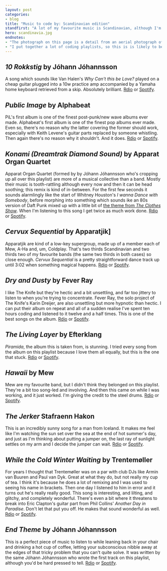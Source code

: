 ```yaml
---
layout: post
categories:
- blog
title: "Music to code by: Scandinavian edition"
standfirst: "A lot of my favourite music is Scandinavian, although I'm not sure why. Maybe the climate produces musicians who make the kind of music I like. This is a playlist of Scandinavian music listen to when I'm working. The playlist is on both <a href='http://rd.io/x/QX_ZvTMkrAs/'>Rdio</a> and <a href='http://open.spotify.com/user/tomjeatt/playlist/4JGdNBBsONWIUFFS1rev22'>Spotify</a>."
hero: scandinavia.jpg
endnotes:
- "The photograph on this page is a detail from an aerial photograph of the Scandinavian peninusla (sourced from <a href='http://upload.wikimedia.org/wikipedia/commons/f/f1/Scandinavia_M2002074_lrg.jpg'>Wikimedia Commons</a>)"
- "I put together a lot of coding playlists, so this is is likely to be the first post of many."
---
```


## *10 Rokkstig* by Jóhann Jóhannsson

A song which sounds like Van Halen's *Why Can't this be Love?* played on a cheap guitar plugged into a 10w practice amp accompanied by a Yamaha home keyboard retrieved from a skip. Absolutely brilliant. <i class="fa fa-headphones"></i> [Rdio](http://rd.io/x/QX_ZvTeXMu4/) or [Spotify](http://open.spotify.com/track/1SlCUN3VxkkydPVlusb4OS).

## *Public Image* by Alphabeat

PiL's first album is one of the finest post-punk/new wave albums ever made. Alphabeat's first album is one of the finest pop albums ever made. Even so, there's no reason why the latter covering the former should work, especially with Keith Levene's guitar parts replaced by someone whistling. Then again there's no reason why it shouldn't. And it does. <i class="fa fa-headphones"></i> [Rdio](http://rd.io/x/QX_ZvTddYBrQ/) or [Spotify](http://open.spotify.com/track/7CZ6EjBjSNDeVGzJivX0ql).

## *Konami (Dreamtrak Diamond Sound)* by Apparat Organ Quartet

Apparat Organ Quartet (formed by by Jóhann Jóhannsson who's cropping up all over this playlist) are more of a musical collective than a band. Mostly their music is tooth-rattling although every now and then it can be head soothing; this remix is kind of in-between. For the first few seconds it sounds alarmlingly like the start of Whitney Houston's *I wanna Dance with Somebody*, before morphing into something which sounds ike an 80s version of Daft Punk mixed up with a little bit of [the theme from *The Clothes Show*](https://www.youtube.com/watch?v=kAAelPf62Xs). When I'm listening to this song I get twice as much work done. <i class="fa fa-headphones"></i> [Rdio](http://rd.io/x/QX_ZvTew4wk/) or [Spotify](http://open.spotify.com/track/0T3QgfqKgqgGIxlz1qJTM1).

## *Cervux Sequential* by Apparatjik]

Apparatjik are kind of a low-key supergroup, made up of a member each of Mew, A-Ha and, um, Coldplay. That's two thirds Scandinavian and two thirds two of my favourite bands (the same two thirds in both cases) so close enough. *Cervux Sequential* is a pretty straightforward dance track up until 3:02 when something magical happens. <i class="fa fa-headphones"></i> [Rdio](http://rd.io/x/QX_ZvTegX8I/) or [Spotify](http://open.spotify.com/track/125ZvJ8qs1gDgY4dB455kM).

## *Dry and Dusty* by Fever Ray

I like The Knife but they're hectic and a bit unsettling, and far too jittery to listen to when you're trying to concentrate. Fever Ray, the solo project of The Knife's Karin Dreijer, are also unsettling but more hypnotic than hectic. I can put their album on repeat and all of a sudden realise I've spent ten hours coding and listened to it twelve and a half times. This is one of the best songs on the album. <i class="fa fa-headphones"></i> [Rdio](http://rd.io/x/QX_ZvTd7KPY/) or [Spotify](http://open.spotify.com/track/7uzO18RMpWvGf2po9lyz97).

## *The Living Layer* by Efterklang

*Piramida*, the album this is taken from, is stunning. I tried every song from the album on this playlist because I love them all equally, but this is the one that stuck. <i class="fa fa-headphones"></i> [Rdio](http://rd.io/x/QX_ZvTdeat91/) or [Spotify](http://open.spotify.com/track/4P1j6J1RTeHBal5EXjCigO).

## *Hawaii* by Mew

Mew are my favourite band, but I didn't think they belonged on this playlist. They're a bit too song-led and involving. And then this came on while I was working, and it just worked. I'm giving the credit to the steel drums. <i class="fa fa-headphones"></i> [Rdio](http://rd.io/x/QX_ZvTdxFao/) or [Spotify](http://open.spotify.com/track/4G82qlQup3mP62BURDdl35).

## *The Jerker* Stafraenn Hakon

This is an incredibly sunny song for a man from Iceland. It makes me feel like I'm watching the sun set over the sea at the end of hot summer's day, and just as I'm thinking about putting a jumper on, the last ray of sunlight settles on my arm and I decide the jumper can wait. <i class="fa fa-headphones"></i> [Rdio](http://rd.io/x/QX_ZvTcaPso/) or [Spotify](http://open.spotify.com/track/1q4nCC4VwaaFscASapqbVI).

## *While the Cold Winter Waiting* by Trentemøller

For years I thought that Trentemøller was on a par with club DJs like Armin van Buuren and Paul van Dyk. Great at what they do, but not really my cup of tea. I think it's because he does a lot of remixing and I was used to seeing his name in brackets. Then one day I listened to him in error and it turns out he's really really good. This song is interesting, and lilting, and glitchy, and completely wonderful. There's even a bit where it threatens to break into Eric Clapton's guitar part from Phil Collins' *Another Day in Paradise*. Don't let that put you off. He makes that sound wonderful as well. <i class="fa fa-headphones"></i> [Rdio](http://rd.io/x/QX_ZvTekbG4/) or [Spotify](http://open.spotify.com/track/7lMfuo8XRwrrStv1WJ0viP).

## *End Theme* by Jóhann Jóhannsson

This is a perfect piece of music to listen to while leaning back in your chair and drinking a hot cup of coffee, letting your subconscious nibble away at the edges of that tricky problem that you can't quite solve. It was written by the same Jóhann Jóhannsson who wrote the first track on this playlist, although you'd be hard pressed to tell. <i class="fa fa-headphones"></i> [Rdio](http://rd.io/x/QX_ZvTcE218/) or [Spotify](http://open.spotify.com/track/6cUjRUrLOnxSQcMrPqiSIK).